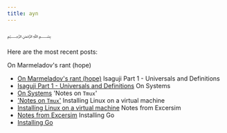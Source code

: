 ```yaml
---
title: ayn
---
```

﷽

Here are the most recent posts:

On Marmeladov's rant (hope)
- [ On Marmeladov's rant (hope)](./thoughts.on-hope.html)
Isaguji Part 1 - Universals and Definitions
- [ Isaguji Part 1 - Universals and Definitions](./studies.logic.isaguji.universals-and-definitions.html)
On Systems
- [ On Systems](./thoughts.on-systems.html)
'Notes on `Tmux`'
- [ 'Notes on `Tmux`'](./tools.tmux.notes.html)
Installing Linux on a virtual machine
- [ Installing Linux on a virtual machine](./tools.linux.virtual-machine-installation.html)
Notes from Excersim
- [ Notes from Excersim](./languages.go.notes-from-exercism-exercises.html)
Installing Go
- [ Installing Go](./languages.go.installation.html)
